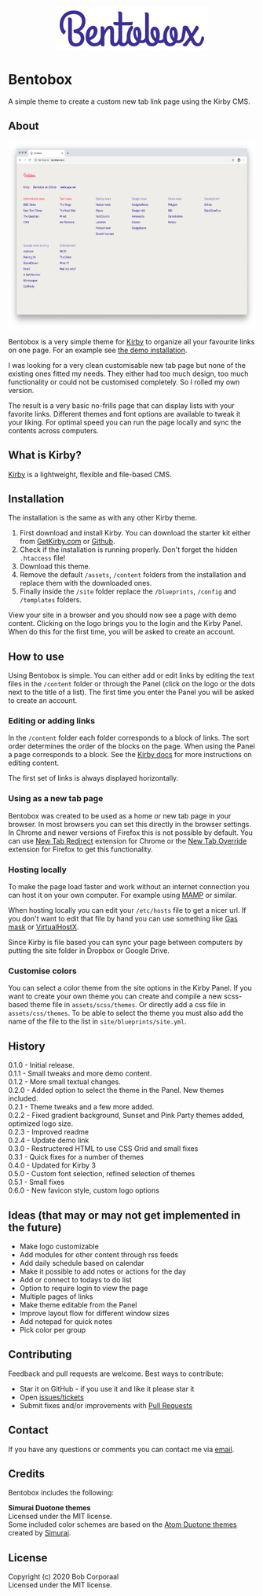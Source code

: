 
<p align="center"><img src="/assets/readme/logo.png" width=310 height=90 alt="Bentobox logo"></p>

# Bentobox
A simple theme to create a custom new tab link page using the Kirby CMS.

## About

<p align="center"><img src="/assets/readme/example.png" width=616 height=383 alt="Bentobox example"></p>

Bentobox is a very simple theme for [Kirby](http://getkirby.com) to organize all your favourite links on one page. For an example see [the demo installation](http://reefscape.net/demo/bentobox).

I was looking for a very clean customisable new tab page but none of the existing ones fitted my needs. They either had too much design, too much functionality or could not be customised completely. So I rolled my own version.

The result is a very basic no-frills page that can display lists with your favorite links. Different themes and font options are available to tweak it your liking. For optimal speed you can run the page locally and sync the contents across computers.


## What is Kirby?
[Kirby](http://getkirby.com) is a lightweight, flexible and file-based CMS.

## Installation
The installation is the same as with any other Kirby theme.

1. First download and install Kirby. You can download the starter kit either from [GetKirby.com](https://getkirby.com/downloads) or [Github](https://github.com/getkirby/starterkit).
1. Check if the installation is running properly. Don't forget the hidden `.htaccess` file!
1. Download this theme.
1. Remove the default `/assets`, `/content` folders from the installation and replace them with the downloaded ones. 
1. Finally inside the `/site` folder replace the `/blueprints`, `/config` and `/templates` folders.

View your site in a browser and you should now see a page with demo content. Clicking on the logo brings you to the login and the Kirby Panel. When do this for the first time, you will be asked to create an account.

## How to use
Using Bentobox is simple. You can either add or edit links by editing the text files in the `/content` folder or through the Panel (click on the logo or the dots next to the title of a list). The first time you enter the Panel you will be asked to create an account.

### Editing or adding links
In the `/content` folder each folder corresponds to a block of links. The sort order determines the order of the blocks on the page. When using the Panel a page corresponds to a block. See the [Kirby docs](https://getkirby.com/docs) for more instructions on editing content.

The first set of links is always displayed horizontally.

### Using as a new tab page
Bentobox was created to be used as a home or new tab page in your browser. In most browsers you can set this directly in the browser settings. In Chrome and newer versions of Firefox this is not possible by default. You can use [New Tab Redirect](https://chrome.google.com/webstore/detail/new-tab-redirect/icpgjfneehieebagbmdbhnlpiopdcmna) extension for Chrome or the [New Tab Override](https://addons.mozilla.org/en-US/firefox/addon/new-tab-override/) extension for Firefox to get this functionality.

### Hosting locally
To make the page load faster and work without an internet connection you can host it on your own computer. For example using [MAMP](https://www.mamp.info) or similar.

When hosting locally you can edit your `/etc/hosts` file to get a nicer url. If you don't want to edit that file by hand you can use something like [Gas mask](https://github.com/2ndalpha/gasmask) or [VirtualHostX](https://clickontyler.com/virtualhostx/).

Since Kirby is file based you can sync your page between computers by putting the site folder in Dropbox or Google Drive.

### Customise colors
You can select a color theme from the site options in the Kirby Panel. If you want to create your own theme you can create and compile a new scss-based theme file in `assets/scss/themes`. Or directly add a css file in `assets/css/themes`. To be able to select the theme you must also add the name of the file to the list in `site/blueprints/site.yml`.

## History

0.1.0 - Initial release.<br>
0.1.1 - Small tweaks and more demo content.<br>
0.1.2 - More small textual changes.<br>
0.2.0 - Added option to select the theme in the Panel. New themes included.<br>
0.2.1 - Theme tweaks and a few more added.<br>
0.2.2 - Fixed gradient background, Sunset and Pink Party themes added, optimized logo size.<br>
0.2.3 - Improved readme<br>
0.2.4 - Update demo link<br>
0.3.0 - Restructered HTML to use CSS Grid and small fixes<br>
0.3.1 - Quick fixes for a number of themes<br>
0.4.0 - Updated for Kirby 3<br>
0.5.0 - Custom font selection, refined selection of themes<br>
0.5.1 - Small fixes<br>
0.6.0 - New favicon style, custom logo options


## Ideas (that may or may not get implemented in the future)

- Make logo customizable
- Add modules for other content through rss feeds
- Add daily schedule based on calendar
- Make it possible to add notes or actions for the day
- Add or connect to todays to do list
- Option to require login to view the page
- Multiple pages of links
- Make theme editable from the Panel
- Improve layout flow for different window sizes
- Add notepad for quick notes
- Pick color per group

## Contributing

Feedback and pull requests are welcome. Best ways to contribute:
* Star it on GitHub - if you use it and like it please star it
* Open [issues/tickets](https://github.com/bcorporaal/Bentobox/issues)
* Submit fixes and/or improvements with [Pull Requests](https://github.com/bcorporaal/Bentobox/pulls)

## Contact

If you have any questions or comments you can contact me via [email](mailto:dev@reefscape.net).


## Credits

Bentobox includes the following:

**Simurai Duotone themes**<br>
Licensed under the MIT license.<br>
Some included color schemes are based on the [Atom Duotone themes](http://simurai.com/projects/2016/01/01/duotone-themes) created by [Simurai](http://simurai.com/).


## License

Copyright (c) 2020 Bob Corporaal<br>
Licensed under the MIT license.

